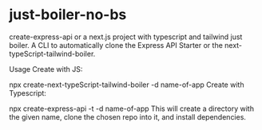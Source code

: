 # just-boiler-no-bs

create-express-api or a next.js project with typescript and tailwind just boiler.
A CLI to automatically clone the Express API Starter or the
next-typeScript-tailwind-boiler.

Usage
Create with JS:

npx create-next-typeScript-tailwind-boiler -d name-of-app
Create with Typescript:

npx create-express-api -t -d name-of-app
This will create a directory with the given name, clone the chosen repo into it, and install dependencies.
